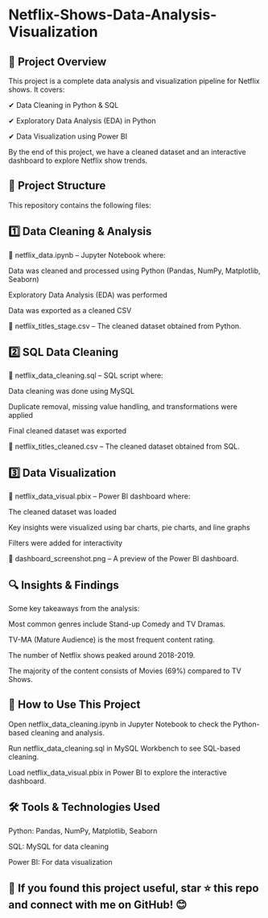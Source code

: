 # Netflix-Shows-Data-Analysis-Visualization

## 📌 Project Overview

This project is a complete data analysis and visualization pipeline for Netflix shows. It covers:

✔ Data Cleaning in Python & SQL

✔ Exploratory Data Analysis (EDA) in Python

✔ Data Visualization using Power BI

By the end of this project, we have a cleaned dataset and an interactive dashboard to explore Netflix show trends.

## 📂 Project Structure

This repository contains the following files:

## 1️⃣ Data Cleaning & Analysis

🔹 netflix_data.ipynb – Jupyter Notebook where:

Data was cleaned and processed using Python (Pandas, NumPy, Matplotlib, Seaborn)

Exploratory Data Analysis (EDA) was performed

Data was exported as a cleaned CSV

🔹 netflix_titles_stage.csv – The cleaned dataset obtained from Python.

## 2️⃣ SQL Data Cleaning

🔹 netflix_data_cleaning.sql – SQL script where:

Data cleaning was done using MySQL

Duplicate removal, missing value handling, and transformations were applied

Final cleaned dataset was exported

🔹 netflix_titles_cleaned.csv – The cleaned dataset obtained from SQL.

## 3️⃣ Data Visualization

🔹 netflix_data_visual.pbix – Power BI dashboard where:

The cleaned dataset was loaded

Key insights were visualized using bar charts, pie charts, and line graphs

Filters were added for interactivity

🔹 dashboard_screenshot.png – A preview of the Power BI dashboard.

## 🔍 Insights & Findings

Some key takeaways from the analysis:

Most common genres include Stand-up Comedy and TV Dramas.

TV-MA (Mature Audience) is the most frequent content rating.

The number of Netflix shows peaked around 2018-2019.

The majority of the content consists of Movies (69%) compared to TV Shows.

## 🚀 How to Use This Project

Open netflix_data_cleaning.ipynb in Jupyter Notebook to check the Python-based cleaning and analysis.

Run netflix_data_cleaning.sql in MySQL Workbench to see SQL-based cleaning.

Load netflix_data_visual.pbix in Power BI to explore the interactive dashboard.

## 🛠️ Tools & Technologies Used

Python: Pandas, NumPy, Matplotlib, Seaborn

SQL: MySQL for data cleaning

Power BI: For data visualization

## 📢 If you found this project useful, star ⭐ this repo and connect with me on GitHub! 😊
